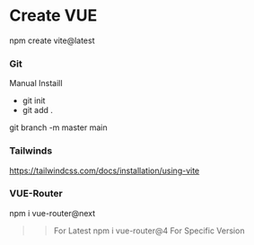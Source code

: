 # Create VUE

npm create vite@latest

### Git
Manual Instaill
- git init
- git add .

git branch -m master main


### Tailwinds
https://tailwindcss.com/docs/installation/using-vite

### VUE-Router
npm i vue-router@next
>> For Latest
npm i vue-router@4
>> For Specific Version

